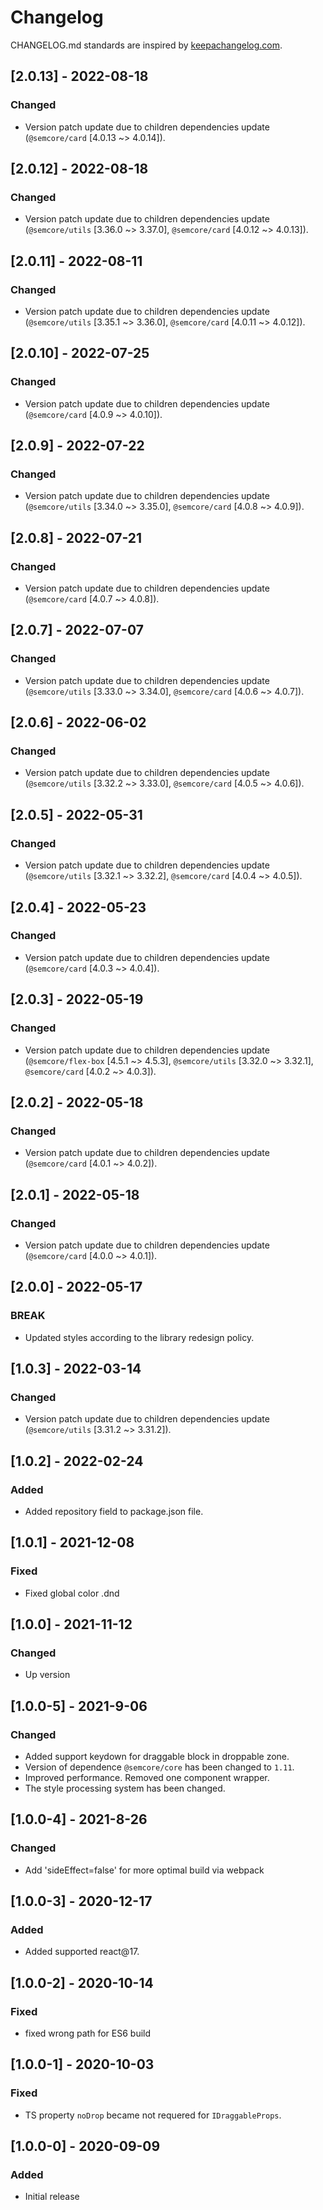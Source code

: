 # Changelog

CHANGELOG.md standards are inspired by [keepachangelog.com](https://keepachangelog.com/en/1.0.0/).

## [2.0.13] - 2022-08-18

### Changed

- Version patch update due to children dependencies update (`@semcore/card` [4.0.13 ~> 4.0.14]).

## [2.0.12] - 2022-08-18

### Changed

- Version patch update due to children dependencies update (`@semcore/utils` [3.36.0 ~> 3.37.0], `@semcore/card` [4.0.12 ~> 4.0.13]).

## [2.0.11] - 2022-08-11

### Changed

- Version patch update due to children dependencies update (`@semcore/utils` [3.35.1 ~> 3.36.0], `@semcore/card` [4.0.11 ~> 4.0.12]).

## [2.0.10] - 2022-07-25

### Changed

- Version patch update due to children dependencies update (`@semcore/card` [4.0.9 ~> 4.0.10]).

## [2.0.9] - 2022-07-22

### Changed

- Version patch update due to children dependencies update (`@semcore/utils` [3.34.0 ~> 3.35.0], `@semcore/card` [4.0.8 ~> 4.0.9]).

## [2.0.8] - 2022-07-21

### Changed

- Version patch update due to children dependencies update (`@semcore/card` [4.0.7 ~> 4.0.8]).

## [2.0.7] - 2022-07-07

### Changed

- Version patch update due to children dependencies update (`@semcore/utils` [3.33.0 ~> 3.34.0], `@semcore/card` [4.0.6 ~> 4.0.7]).

## [2.0.6] - 2022-06-02

### Changed

- Version patch update due to children dependencies update (`@semcore/utils` [3.32.2 ~> 3.33.0], `@semcore/card` [4.0.5 ~> 4.0.6]).

## [2.0.5] - 2022-05-31

### Changed

- Version patch update due to children dependencies update (`@semcore/utils` [3.32.1 ~> 3.32.2], `@semcore/card` [4.0.4 ~> 4.0.5]).

## [2.0.4] - 2022-05-23

### Changed

- Version patch update due to children dependencies update (`@semcore/card` [4.0.3 ~> 4.0.4]).

## [2.0.3] - 2022-05-19

### Changed

- Version patch update due to children dependencies update (`@semcore/flex-box` [4.5.1 ~> 4.5.3], `@semcore/utils` [3.32.0 ~> 3.32.1], `@semcore/card` [4.0.2 ~> 4.0.3]).

## [2.0.2] - 2022-05-18

### Changed

- Version patch update due to children dependencies update (`@semcore/card` [4.0.1 ~> 4.0.2]).

## [2.0.1] - 2022-05-18

### Changed

- Version patch update due to children dependencies update (`@semcore/card` [4.0.0 ~> 4.0.1]).

## [2.0.0] - 2022-05-17

### BREAK

- Updated styles according to the library redesign policy.

## [1.0.3] - 2022-03-14

### Changed

- Version patch update due to children dependencies update (`@semcore/utils` [3.31.2 ~> 3.31.2]).

## [1.0.2] - 2022-02-24

### Added

- Added repository field to package.json file.

## [1.0.1] - 2021-12-08

### Fixed

- Fixed global color .dnd

## [1.0.0] - 2021-11-12

### Changed

- Up version

## [1.0.0-5] - 2021-9-06

### Changed

- Added support keydown for draggable block in droppable zone.
- Version of dependence `@semcore/core` has been changed to `1.11`.
- Improved performance. Removed one component wrapper.
- The style processing system has been changed.

## [1.0.0-4] - 2021-8-26

### Changed

- Add 'sideEffect=false' for more optimal build via webpack

## [1.0.0-3] - 2020-12-17

### Added

- Added supported react@17.

## [1.0.0-2] - 2020-10-14

### Fixed

- fixed wrong path for ES6 build

## [1.0.0-1] - 2020-10-03

### Fixed

- TS property `noDrop` became not requered for `IDraggableProps`.

## [1.0.0-0] - 2020-09-09

### Added

- Initial release
